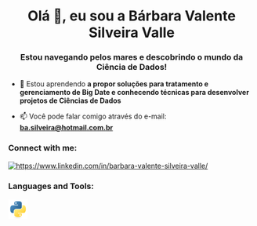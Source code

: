 <h1 align="center">Olá 👋, eu sou a Bárbara Valente Silveira Valle</h1>
<h3 align="center">Estou navegando pelos mares e descobrindo o mundo da Ciência de Dados!</h3>

- 🌱 Estou aprendendo **a propor soluções para tratamento e gerenciamento de Big Date e conhecendo técnicas para desenvolver projetos de Ciências de Dados**

- 📫 Você pode falar comigo através do e-mail: **ba.silveira@hotmail.com.br**

<h3 align="left">Connect with me:</h3>
<p align="left">
<a href="https://linkedin.com/in/https://www.linkedin.com/in/barbara-valente-silveira-valle/" target="blank"><img align="center" src="https://raw.githubusercontent.com/rahuldkjain/github-profile-readme-generator/master/src/images/icons/Social/linked-in-alt.svg" alt="https://www.linkedin.com/in/barbara-valente-silveira-valle/" height="30" width="40" /></a>
</p>

<h3 align="left">Languages and Tools:</h3>
<p align="left"> <a href="https://www.python.org" target="_blank" rel="noreferrer"> <img src="https://raw.githubusercontent.com/devicons/devicon/master/icons/python/python-original.svg" alt="python" width="40" height="40"/> </a> </p>


<!--
### Hi there 👋


**basvalle/basvalle** is a ✨ _special_ ✨ repository because its `README.md` (this file) appears on your GitHub profile.

Here are some ideas to get you started:

- 🔭 I’m currently working on ...
- 🌱 I’m currently learning ...
- 👯 I’m looking to collaborate on ...
- 🤔 I’m looking for help with ...
- 💬 Ask me about ...
- 📫 How to reach me: ...
- 😄 Pronouns: ...
- ⚡ Fun fact: ...
-->
